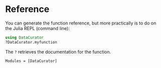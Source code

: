 # Reference

You can generate the function reference, but more practically is to do on the Julia REPL (command line):
```julia
using DataCurator
?DataCurator.myfunction
```
The `?` retrieves the documentation for the function.

```@autodocs
Modules = [DataCurator]
```
